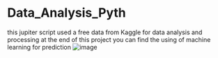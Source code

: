 # Data_Analysis_Pyth
this jupiter script used a free data from Kaggle for data analysis and processing
at the end of this project you can find the using of machine learning for prediction
![image](https://user-images.githubusercontent.com/71899711/211027386-3a38870d-9e36-4057-a50e-6ee1aa38a21f.png)
